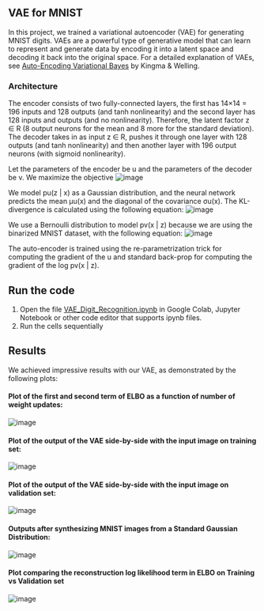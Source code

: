 ## VAE for MNIST
In this project, we trained a variational autoencoder (VAE) for generating MNIST digits. VAEs are a powerful type of generative model that can learn to represent and generate data by encoding it into a latent space and decoding it back into the original space. For a detailed explanation of VAEs, see [Auto-Encoding Variational Bayes](https://arxiv.org/abs/1312.6114) by Kingma & Welling.

### Architecture 
The encoder consists of two fully-connected layers, the first has 14×14 = 196 inputs and 128 outputs (and tanh nonlinearity) and the second layer has 128 inputs and outputs (and no nonlinearity). Therefore, the latent factor z ∈ R (8 output neurons for the mean and 8 more for the standard deviation). The decoder takes in as input z ∈ R, pushes it through one layer with 128 outputs (and tanh nonlinearity) and then another layer with 196 output neurons (with sigmoid nonlinearity).

Let the parameters of the encoder be u and the parameters of the decoder be v. We maximize the objective
![image](https://user-images.githubusercontent.com/38180831/205464260-d2b5d371-5418-44ee-8a78-85890174bacb.png)

We model pu(z | x) as a Gaussian distribution, and the neural network predicts the mean µu(x) and the diagonal of the covariance σu(x). The KL-divergence is calculated using the following equation:
 ![image](https://user-images.githubusercontent.com/38180831/205464297-1ddc9aea-b133-4ff2-a5da-be4fc979cee5.png)

We use a Bernoulli distribution to model pv(x | z) because we are using the binarized MNIST dataset, with the following equation:
![image](https://user-images.githubusercontent.com/38180831/205464311-14ece9e1-a9c5-439d-a167-31de1c233ef6.png)

The auto-encoder is trained using the re-parametrization trick for computing the gradient of the u and standard back-prop for computing the gradient of the log pv(x | z).

## Run the code
1. Open the file [VAE_Digit_Recognition.ipynb](https://github.com/williamcfrancis/Variational-Autoencoder-for-MNIST/blob/main/VAE_Digit_Recognition.ipynb) in Google Colab, Jupyter Notebook or other code editor that supports ipynb files.
2. Run the cells sequentially

## Results
We achieved impressive results with our VAE, as demonstrated by the following plots:
#### Plot of the first and second term of ELBO as a function of number of weight updates:
![image](https://user-images.githubusercontent.com/38180831/205464385-f68cada1-7f76-48e3-b7df-e4ae4da4a6b8.png)

#### Plot of the output of the VAE side-by-side with the input image on training set:
![image](https://user-images.githubusercontent.com/38180831/205464432-b13e9801-5806-4a0c-9aff-12cc11a501bd.png)

#### Plot of the output of the VAE side-by-side with the input image on validation set:
![image](https://user-images.githubusercontent.com/38180831/205464457-7b27cc52-7dba-4325-84e5-c23efecc8005.png)

#### Outputs after synthesizing MNIST images from a Standard Gaussian Distribution:
![image](https://user-images.githubusercontent.com/38180831/205464494-c42ff4db-efe3-4e4f-bdcb-6e7bde77f081.png)

#### Plot comparing the reconstruction log likelihood term in ELBO on Training vs Validation set
![image](https://user-images.githubusercontent.com/38180831/205464515-01b07b52-efdb-452b-80a6-ce9965e8eac9.png)
